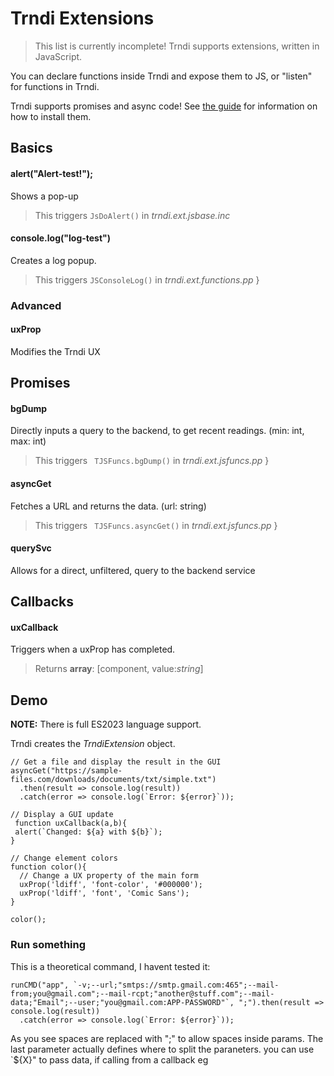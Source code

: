 # Trndi Extensions
> This list is currently incomplete!
Trndi supports extensions, written in JavaScript.

You can declare functions inside Trndi and expose them to JS, or "listen" for functions in Trndi.

Trndi supports promises and async code! See [the guide](guides/Extensions.md) for information on how to install them.

## Basics
#### alert("Alert-test!");
Shows a pop-up
> This triggers ```JsDoAlert()``` in _trndi.ext.jsbase.inc_ 
#### console.log("log-test")
Creates a log popup.
> This triggers ```JSConsoleLog()``` in _trndi.ext.functions.pp_ 
}

### Advanced
#### uxProp
Modifies the Trndi UX

## Promises
#### bgDump
Directly inputs a query to the backend, to get recent readings. (min: int, max: int)
> This triggers ``` TJSFuncs.bgDump()``` in _trndi.ext.jsfuncs.pp_ 
}

#### asyncGet
Fetches a URL and returns the data. (url: string)
> This triggers ``` TJSFuncs.asyncGet()``` in _trndi.ext.jsfuncs.pp_ 
}

#### querySvc
Allows for a direct, unfiltered, query to the backend service

## Callbacks
#### uxCallback
Triggers when a uxProp has completed.
> Returns __array__: [component, value:_string_]

## Demo
__NOTE:__ There is full ES2023 language support.

Trndi creates the _TrndiExtension_ object.
```
// Get a file and display the result in the GUI
asyncGet("https://sample-files.com/downloads/documents/txt/simple.txt")
  .then(result => console.log(result))
  .catch(error => console.log(`Error: ${error}`));

// Display a GUI update
 function uxCallback(a,b){
 alert(`Changed: ${a} with ${b}`);
}

// Change element colors
function color(){
  // Change a UX property of the main form
  uxProp('ldiff', 'font-color', '#000000');
  uxProp('ldiff', 'font', 'Comic Sans');
}

color();
```

### Run something
This is a theoretical command, I havent tested it:
```
runCMD("app", `-v;--url;"smtps://smtp.gmail.com:465";--mail-from;you@gmail.com";--mail-rcpt;"another@stuff.com";--mail-data;"Email";--user;"you@gmail.com:APP-PASSWORD"`, ";").then(result => console.log(result))
  .catch(error => console.log(`Error: ${error}`));
  ```
  As you see spaces are replaced with ";" to allow spaces inside params. The last parameter actually defines where to split the paraneters. you can use `${X}" to pass data, if calling from a callback eg